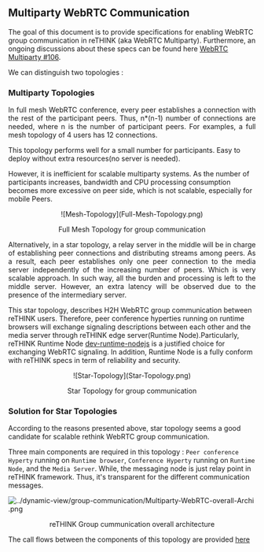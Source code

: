 ## Multiparty WebRTC Communication
The goal of this document is to provide specifications for enabling WebRTC group communication in reTHINK (aka WebRTC Multiparty). Furthermore, an ongoing discussions about these specs can be found here [WebRTC Multiparty #106](https://github.com/reTHINK-project/dev-runtime-core/issues/106#issuecomment-245019063).


We can distinguish two topologies :

### Multiparty Topologies

<p align="justify"> In full mesh WebRTC conference, every peer establishes a connection with the rest of the participant peers. Thus, n*(n-1) number of connections are needed, where n is the number of participant peers. For examples, a full mesh topology of 4 users has 12 connections.</p>

This topology performs well for a small number for participants. Easy to deploy without extra resources(no server is needed).

However, it is inefficient for scalable multiparty systems. As the number of participants increases, bandwidth and CPU processing consumption becomes more excessive on peer side, which is not scalable, especially for mobile Peers.

 <p align="center">
  ![Mesh-Topology](Full-Mesh-Topology.png)
</p>  
<p align="center">
  Full Mesh Topology for group communication
</p>

<p align="justify">Alternatively, in a star topology, a relay server in the middle will be in charge of establishing peer connections and distributing streams among peers. As a result, each peer establishes only one peer connection to the media server independently of the increasing number of peers. Which is very scalable approach. In such way, all the burden and processing is left to the middle server. However, an extra latency will be observed due to the presence of the intermediary server.</p>

This star topology, describes H2H WebRTC group communication between reTHINK users. Therefore, peer conference hyperties running on runtime browsers will exchange signaling descriptions between each other and the media server through reTHINK edge server(Runtime Node).Particularly, reTHINK Runtime Node [dev-runtime-nodejs](https://github.com/reTHINK-project/dev-runtime-nodejs) is a justified choice for exchanging WebRTC signaling. In addition, Runtime Node is a fully conform with reTHINK specs in term of reliability and security.

<p align="center">
 ![Star-Topology](Star-Topology.png)
</p>  
<p align="center">
  Star Topology for group communication
</p>

### Solution for Star Topologies

According to the reasons presented above, star topology seems a good candidate for scalable rethink WebRTC group communication.

Three main components are required in this topology : `Peer conference Hyperty` running on `Runtime browser`, `Conference Hyperty` running on `Runtime Node`, and the `Media Server`. While, the messaging node is just relay point in reTHINK framework. Thus, it's transparent for the different communication messages.


![../dynamic-view/group-communication/Multiparty-WebRTC-overall-Archi
.png](Multiparty-WebRTC-overall-Archi.png)
<p align="center">
  reTHINK Group cummunication overall architecture
</p>

The call flows between the components of this topology are provided [here](https://github.com/reTHINK-project/specs/blob/master/dynamic-view/group-communication/readme.md)
